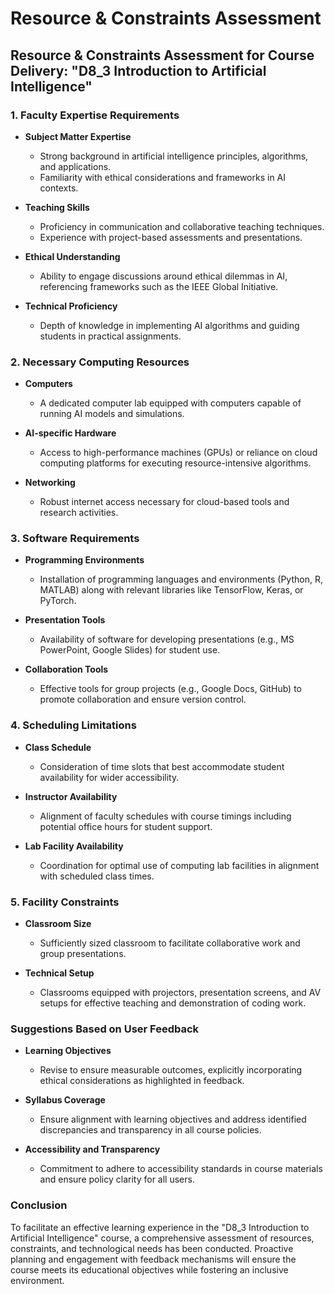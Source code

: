 Resource & Constraints Assessment
=================================

## Resource & Constraints Assessment for Course Delivery: "D8_3 Introduction to Artificial Intelligence"

### 1. Faculty Expertise Requirements
- **Subject Matter Expertise**
  - Strong background in artificial intelligence principles, algorithms, and applications.
  - Familiarity with ethical considerations and frameworks in AI contexts.
  
- **Teaching Skills**
  - Proficiency in communication and collaborative teaching techniques.
  - Experience with project-based assessments and presentations.

- **Ethical Understanding**
  - Ability to engage discussions around ethical dilemmas in AI, referencing frameworks such as the IEEE Global Initiative.
  
- **Technical Proficiency**
  - Depth of knowledge in implementing AI algorithms and guiding students in practical assignments.

### 2. Necessary Computing Resources
- **Computers**
  - A dedicated computer lab equipped with computers capable of running AI models and simulations.

- **AI-specific Hardware**
  - Access to high-performance machines (GPUs) or reliance on cloud computing platforms for executing resource-intensive algorithms.

- **Networking**
  - Robust internet access necessary for cloud-based tools and research activities.

### 3. Software Requirements
- **Programming Environments**
  - Installation of programming languages and environments (Python, R, MATLAB) along with relevant libraries like TensorFlow, Keras, or PyTorch.

- **Presentation Tools**
  - Availability of software for developing presentations (e.g., MS PowerPoint, Google Slides) for student use.

- **Collaboration Tools**
  - Effective tools for group projects (e.g., Google Docs, GitHub) to promote collaboration and ensure version control.

### 4. Scheduling Limitations
- **Class Schedule**
  - Consideration of time slots that best accommodate student availability for wider accessibility.

- **Instructor Availability**
  - Alignment of faculty schedules with course timings including potential office hours for student support.

- **Lab Facility Availability**
  - Coordination for optimal use of computing lab facilities in alignment with scheduled class times.

### 5. Facility Constraints
- **Classroom Size**
  - Sufficiently sized classroom to facilitate collaborative work and group presentations.

- **Technical Setup**
  - Classrooms equipped with projectors, presentation screens, and AV setups for effective teaching and demonstration of coding work.

### Suggestions Based on User Feedback
- **Learning Objectives**
  - Revise to ensure measurable outcomes, explicitly incorporating ethical considerations as highlighted in feedback.

- **Syllabus Coverage**
  - Ensure alignment with learning objectives and address identified discrepancies and transparency in all course policies.

- **Accessibility and Transparency**
  - Commitment to adhere to accessibility standards in course materials and ensure policy clarity for all users.

### Conclusion
To facilitate an effective learning experience in the "D8_3 Introduction to Artificial Intelligence" course, a comprehensive assessment of resources, constraints, and technological needs has been conducted. Proactive planning and engagement with feedback mechanisms will ensure the course meets its educational objectives while fostering an inclusive environment.